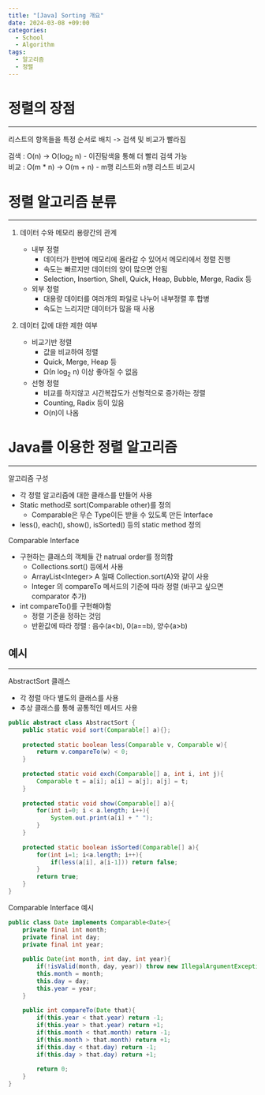 ```yaml
---
title: "[Java] Sorting 개요"
date: 2024-03-08 +09:00
categories:
  - School
  - Algorithm
tags:
  - 알고리즘
  - 정렬
---
```

# 정렬의 장점
---
리스트의 항목들을 특정 순서로 배치 -> 검색 및 비교가 빨라짐

검색 : O(n) -> O(log<sub>2</sub> n) - 이진탐색을 통해 더 빨리 검색 가능   
비교 : O(m * n) -> O(m + n) - m행 리스트와 n행 리스트 비교시

# 정렬 알고리즘 분류
---
1. 데이터 수와 메모리 용량간의 관계
	- 내부 정렬
		- 데이터가 한번에 메모리에 올라갈 수 있어서 메모리에서 정렬 진행
		- 속도는 빠르지만 데이터의 양이 많으면 안됨
		- Selection, Insertion, Shell, Quick, Heap, Bubble, Merge, Radix 등
	- 외부 정렬 
		- 대용량 데이터를 여러개의 파일로 나누어 내부정렬 후 합병
		- 속도는 느리지만 데이터가 많을 때 사용

2. 데이터 값에 대한 제한 여부
	- 비교기반 정렬
		- 값을 비교하여 정렬
		- Quick, Merge, Heap 등
		- Ω(n log<sub>2</sub> n) 이상 좋아질 수 없음
	- 선형 정렬
		- 비교를 하지않고 시간복잡도가 선형적으로 증가하는 정렬
		- Counting, Radix 등이 있음
		- O(n)이 나옴


# Java를 이용한 정렬 알고리즘
---
알고리즘 구성
- 각 정렬 알고리즘에 대한 클래스를 만들어 사용
- Static method로 sort(Comparable other)를 정의
	- Comparable은 무슨 Type이든 받을 수 있도록 만든 Interface
- less(), each(), show(), isSorted() 등의 static method 정의

Comparable Interface
- 구현하는 클래스의 객체들 간 natrual order를 정의함
	- Collections.sort() 등에서 사용
	- ArrayList\<Integer\> A 일때 Collection.sort(A)와 같이 사용
	-  Integer 의 compareTo 메서드의 기준에 따라 정렬 (바꾸고 싶으면 comparator 추가)
- int compareTo()를 구현해야함
	- 정렬 기준을 정하는 것임
	- 반환값에 따라 정렬 : 음수(a<b), 0(a\==b), 양수(a>b)

## 예시
---
AbstractSort 클래스
- 각 정렬 마다 별도의 클래스를 사용
- 추상 클래스를 통해 공통적인 메서드 사용
```Java
public abstract class AbstractSort {  
    public static void sort(Comparable[] a){};  
      
    protected static boolean less(Comparable v, Comparable w){  
        return v.compareTo(w) < 0;  
    }  
      
    protected static void exch(Comparable[] a, int i, int j){  
        Comparable t = a[i]; a[i] = a[j]; a[j] = t;  
    }  
      
    protected static void show(Comparable[] a){  
        for(int i=0; i < a.length; i++){  
            System.out.print(a[i] + " ");  
        }  
    }  
      
    protected static boolean isSorted(Comparable[] a){  
        for(int i=1; i<a.length; i++){  
            if(less(a[i], a[i-1])) return false;  
        }  
        return true;  
    }  
}
```

Comparable Interface 예시
```Java
public class Date implements Comparable<Date>{  
    private final int month;  
    private final int day;  
    private final int year;  
  
    public Date(int month, int day, int year){  
        if(!isValid(month, day, year)) throw new IllegalArgumentException("Invalid date");  
        this.month = month;  
        this.day = day;  
        this.year = year;  
    }  
  
    public int compareTo(Date that){  
        if(this.year < that.year) return -1;  
        if(this.year > that.year) return +1;  
        if(this.month < that.month) return -1;  
        if(this.month > that.month) return +1;  
        if(this.day < that.day) return -1;  
        if(this.day > that.day) return +1;  
  
        return 0;  
    }  
}
```